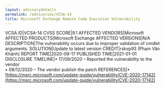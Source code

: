 ```yaml
---
layout: advisorydetails
permalink: /advisories/VCSA-14
title: Microsoft Exchange Remote Code Execution Vulnerability
---
```

VCSA ID|VCSA-14
CVSS SCORE|9.1
AFFECTED VENDORS|Microsoft
AFFECTED PRODUCTS|Microsoft Exchange
AFFECTED VERSIONS|N/A
DESCRIPTION|The vulnerability occurs due to improper validation of cmdlet arguments.
SOLUTION|Update to latest version
CREDIT|rskvp93 (Phạm Văn Khánh)
REPORT TIME|2020-09-17
PUBLISHED TIME|2021-01-01
DISCLOSURE TIMELINE|&#8226; 17/09/2020 – Reported the vulnerability to the vendor<br>&#8226; 08/12/2020 – The vendor publish the patch
REFERENCES|&#8226; [https://msrc.microsoft.com/update-guide/vulnerability/CVE-2020-17142](https://msrc.microsoft.com/update-guide/vulnerability/CVE-2020-17142)
